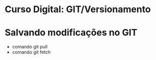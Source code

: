 # Curso Digital: GIT/Versionamento

# Salvando modificações no GIT
* comando git pull
* comando git fetch
